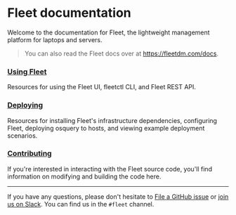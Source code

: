 # Fleet documentation

Welcome to the documentation for Fleet, the lightweight management platform for laptops and servers.

> You can also read the Fleet docs over at https://fleetdm.com/docs.

### [Using Fleet](./Using-Fleet/README.md)
Resources for using the Fleet UI, fleetctl CLI, and Fleet REST API.

### [Deploying](./Deploying/README.md)
Resources for installing Fleet's infrastructure dependencies, configuring Fleet, deploying osquery to hosts, and viewing example deployment scenarios.

### [Contributing](./Contributing/README.md)
If you're interested in interacting with the Fleet source code, you'll find information on modifying and building the code here.

---

If you have any questions, please don't hesitate to [File a GitHub issue](https://github.com/fleetdm/fleet/issues) or [join us on Slack](https://fleetdm.com/slack). You can find us in the `#fleet` channel.

